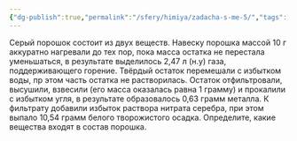 ```yaml
---
{"dg-publish":true,"permalink":"/sfery/himiya/zadacha-s-me-5/","tags":["Неорганика"]}
---
```


Серый порошок состоит из двух веществ. Навеску порошка массой 10 г аккуратно нагревали до тех пор, пока масса остатка не перестала уменьшаться, в результате выделилось 2,47 л (н.у) газа, поддерживающего горение. Твёрдый остаток перемешали с избытком воды, пр этом часть остатка не растворилась. Остаток отфильтровали, высушили, взвесили (его масса оказалась равна 1 грамму) и прокалили с избытком угля, в результате образовалось 0,63 грамм металла. К фильтрату добавили избыток раствора нитрата серебра, при этом выпало 10,54 грамм белого творожистого осадка. Определите, какие вещества входят в состав порошка. 
